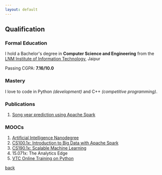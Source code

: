 ```yaml
---
layout: default
---
```


## Qualification

### [](#header-3)Formal Education

I hold a Bachelor's degree in **Computer Science and Engineering** from the [LNM Institute of Information Technology](http://www.lnmiit.ac.in), Jaipur 

Passing CGPA: **7.16/10.0**


### [](#header-3)Mastery

I love to code in Python _(development)_ and C++ _(competitive programming)_.

### [](#header-3)Publications

1. [Song year prediction using Apache Spark](http://ieeexplore.ieee.org/document/7732275/)


### [](#header-3)MOOCs

1. [Artificial Intelligence Nanodegree](https://vtc.internshala.com/certificate/show_certificate.php?certificate_number=145075398153ac8e8ebb1bc)
2. [CS100.1x: Introduction to Big Data with Apache Spark](https://s3.amazonaws.com/verify.edx.org/downloads/a2f04ff89ffe4090a01fabda9113c4b0/Certificate.pdf)
3. [CS190.1x: Scalable Machine Learning](https://s3.amazonaws.com/verify.edx.org/downloads/328c14f8035e447584da12bb692b7afa/Certificate.pdf)
4. 15.071x: The Analytics Edge
5. [VTC Online Training on Python](https://vtc.internshala.com/certificate/show_certificate.php?certificate_number=145075398153ac8e8ebb1bc)

[back](./)

